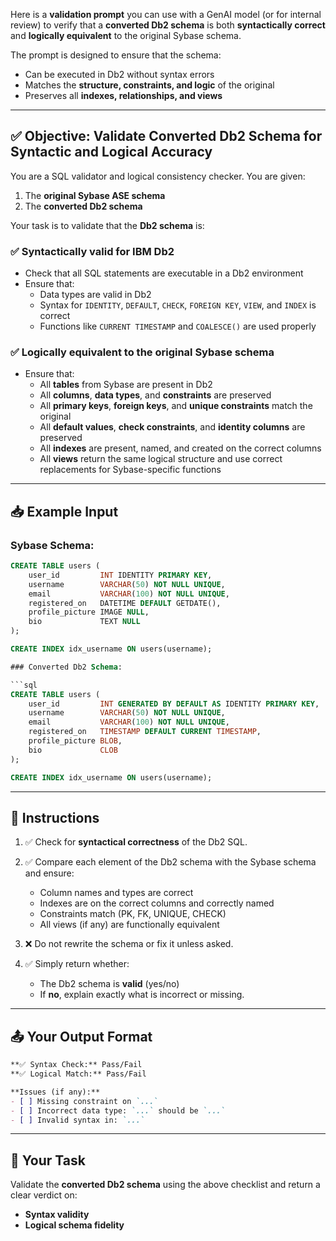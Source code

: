 Here is a **validation prompt** you can use with a GenAI model (or for internal review) to verify that a **converted Db2 schema** is both **syntactically correct** and **logically equivalent** to the original Sybase schema.

The prompt is designed to ensure that the schema:

* Can be executed in Db2 without syntax errors
* Matches the **structure, constraints, and logic** of the original
* Preserves all **indexes, relationships, and views**

---

## ✅ Objective: Validate Converted Db2 Schema for Syntactic and Logical Accuracy

You are a SQL validator and logical consistency checker. You are given:

1. The **original Sybase ASE schema**
2. The **converted Db2 schema**

Your task is to validate that the **Db2 schema** is:

### ✅ Syntactically valid for IBM Db2
- Check that all SQL statements are executable in a Db2 environment
- Ensure that:
  - Data types are valid in Db2
  - Syntax for `IDENTITY`, `DEFAULT`, `CHECK`, `FOREIGN KEY`, `VIEW`, and `INDEX` is correct
  - Functions like `CURRENT TIMESTAMP` and `COALESCE()` are used properly

### ✅ Logically equivalent to the original Sybase schema
- Ensure that:
  - All **tables** from Sybase are present in Db2
  - All **columns**, **data types**, and **constraints** are preserved
  - All **primary keys**, **foreign keys**, and **unique constraints** match the original
  - All **default values**, **check constraints**, and **identity columns** are preserved
  - All **indexes** are present, named, and created on the correct columns
  - All **views** return the same logical structure and use correct replacements for Sybase-specific functions

---

## 📥 Example Input

### Sybase Schema:
```sql
CREATE TABLE users (
    user_id         INT IDENTITY PRIMARY KEY,
    username        VARCHAR(50) NOT NULL UNIQUE,
    email           VARCHAR(100) NOT NULL UNIQUE,
    registered_on   DATETIME DEFAULT GETDATE(),
    profile_picture IMAGE NULL,
    bio             TEXT NULL
);

CREATE INDEX idx_username ON users(username);

### Converted Db2 Schema:

```sql
CREATE TABLE users (
    user_id         INT GENERATED BY DEFAULT AS IDENTITY PRIMARY KEY,
    username        VARCHAR(50) NOT NULL UNIQUE,
    email           VARCHAR(100) NOT NULL UNIQUE,
    registered_on   TIMESTAMP DEFAULT CURRENT TIMESTAMP,
    profile_picture BLOB,
    bio             CLOB
);

CREATE INDEX idx_username ON users(username);
```

---

## 🧪 Instructions

1. ✅ Check for **syntactical correctness** of the Db2 SQL.
2. ✅ Compare each element of the Db2 schema with the Sybase schema and ensure:

   * Column names and types are correct
   * Indexes are on the correct columns and correctly named
   * Constraints match (PK, FK, UNIQUE, CHECK)
   * All views (if any) are functionally equivalent
3. ❌ Do not rewrite the schema or fix it unless asked.
4. ✅ Simply return whether:

   * The Db2 schema is **valid** (yes/no)
   * If **no**, explain exactly what is incorrect or missing.

---

## 📤 Your Output Format

```markdown
**✅ Syntax Check:** Pass/Fail  
**✅ Logical Match:** Pass/Fail  

**Issues (if any):**  
- [ ] Missing constraint on `...`  
- [ ] Incorrect data type: `...` should be `...`  
- [ ] Invalid syntax in: `...`  
```

---

## 🎯 Your Task

Validate the **converted Db2 schema** using the above checklist and return a clear verdict on:

* **Syntax validity**
* **Logical schema fidelity**
